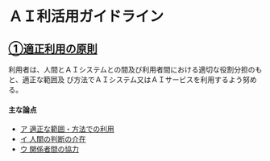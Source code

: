 # ＡＩ利活用ガイドライン

## [①適正利用の原則](./jpn/detail/01.md)

利用者は、人間とＡＩシステムとの間及び利用者間における適切な役割分担のもと、適正な範囲及
び方法でＡＩシステム又はＡＩサービスを利用するよう努める。

#### 主な論点
* [ア 適正な範囲・方法での利用](./jpn/detail/01.md/#ア-適正な範囲)
* [イ 人間の判断の介在](./jpn/detail/01.md/#イ-人間の判断の介在)
* [ウ 関係者間の協力](./jpn/detail/01.md/#ウ-関係者間の協力)
